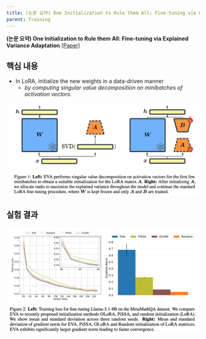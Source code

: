 ```yaml
---
title: (논문 요약) One Initialization to Rule them All; Fine-tuning via Explained Variance Adaptation
parent: Training
---
```


**(논문 요약) One Initialization to Rule them All: Fine-tuning via Explained Variance Adaptation** [(Paper)](https://arxiv.org/pdf/2410.07170)


## 핵심 내용
- In LoRA, initialize the new weights in a data-driven manner
   - *by computing singular value decomposition on minibatches of activation vectors.*

<img src="/data/papers/eva/concept.png" width="800" />



## 실험 결과
<img src="/data/papers/eva/result.png" width="800" />
